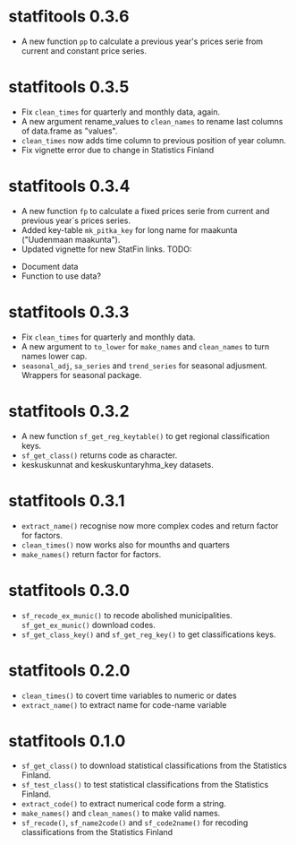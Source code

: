 # statfitools 0.3.6

* A new function `pp` to calculate a previous year's prices serie from current and 
  constant price series.

# statfitools 0.3.5

* Fix `clean_times` for quarterly and monthly data, again.
* A new argument rename_values to `clean_names` to rename last columns of data.frame as "values".
* `clean_times` now adds time column to previous position of year column.
* Fix vignette error due to change in Statistics Finland

# statfitools 0.3.4

* A new function `fp` to calculate a fixed prices serie from current and 
  previous year´s prices series.
* Added key-table `mk_pitka_key` for long name for maakunta ("Uudenmaan maakunta").
* Updated vignette for new StatFin links.
TODO: 
- Document data
- Function to use data?


# statfitools 0.3.3

* Fix `clean_times` for quarterly and monthly data.
* A new argument to `to_lower` for `make_names` and `clean_names` to turn 
  names lower cap.
* `seasonal_adj`, `sa_series` and `trend_series` for seasonal adjusment. 
   Wrappers for seasonal package.

# statfitools 0.3.2

* A new function `sf_get_reg_keytable()` to get regional classification keys.
* `sf_get_class()` returns code as character.
* keskuskunnat and keskuskuntaryhma_key datasets.

# statfitools 0.3.1

* `extract_name()` recognise now more complex codes and return factor for factors.
* `clean_times()` now works also for mounths and quarters
* `make_names()` return factor for factors.



# statfitools 0.3.0

* `sf_recode_ex_munic()` to recode abolished municipalities. 
  `sf_get_ex_munic()` download codes.
* `sf_get_class_key()` and `sf_get_reg_key()` to get classifications keys.


# statfitools 0.2.0

* `clean_times()` to covert time variables to numeric or dates
* `extract_name()` to extract name for code-name variable

# statfitools 0.1.0

* `sf_get_class()` to download statistical classifications from the Statistics Finland.
* `sf_test_class()` to test statistical classifications from the Statistics Finland.
* `extract_code()` to extract numerical code form a string.
* `make_names()` and `clean_names()` to make valid names.
* `sf_recode()`, `sf_name2code()` and `sf_code2name()` for recoding 
  classifications from the Statistics Finland

